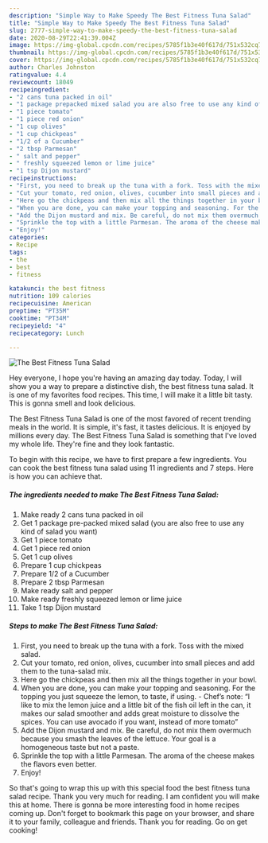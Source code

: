 ```yaml
---
description: "Simple Way to Make Speedy The Best Fitness Tuna Salad"
title: "Simple Way to Make Speedy The Best Fitness Tuna Salad"
slug: 2777-simple-way-to-make-speedy-the-best-fitness-tuna-salad
date: 2020-08-29T22:41:39.004Z
image: https://img-global.cpcdn.com/recipes/5785f1b3e40f617d/751x532cq70/the-best-fitness-tuna-salad-recipe-main-photo.jpg
thumbnail: https://img-global.cpcdn.com/recipes/5785f1b3e40f617d/751x532cq70/the-best-fitness-tuna-salad-recipe-main-photo.jpg
cover: https://img-global.cpcdn.com/recipes/5785f1b3e40f617d/751x532cq70/the-best-fitness-tuna-salad-recipe-main-photo.jpg
author: Charles Johnston
ratingvalue: 4.4
reviewcount: 18049
recipeingredient:
- "2 cans tuna packed in oil"
- "1 package prepacked mixed salad you are also free to use any kind of salad you want"
- "1 piece tomato"
- "1 piece red onion"
- "1 cup olives"
- "1 cup chickpeas"
- "1/2 of a Cucumber"
- "2 tbsp Parmesan"
- " salt and pepper"
- " freshly squeezed lemon or lime juice"
- "1 tsp Dijon mustard"
recipeinstructions:
- "First, you need to break up the tuna with a fork. Toss with the mixed salad."
- "Cut your tomato, red onion, olives, cucumber into small pieces and add them to the tuna-salad mix."
- "Here go the chickpeas and then mix all the things together in your bowl."
- "When you are done, you can make your topping and seasoning. For the topping you just squeeze the lemon, to taste, if using.  Chef’s note: “I like to mix the lemon juice and a little bit of the fish oil left in the can, it makes our salad smoother and adds great moisture to dissolve the spices. You can use avocado if you want, instead of more tomato”"
- "Add the Dijon mustard and mix. Be careful, do not mix them overmuch because you smash the leaves of the lettuce. Your goal is a homogeneous taste but not a paste."
- "Sprinkle the top with a little Parmesan. The aroma of the cheese makes the flavors even better."
- "Enjoy!"
categories:
- Recipe
tags:
- the
- best
- fitness

katakunci: the best fitness 
nutrition: 109 calories
recipecuisine: American
preptime: "PT35M"
cooktime: "PT34M"
recipeyield: "4"
recipecategory: Lunch

---
```



![The Best Fitness Tuna Salad](https://img-global.cpcdn.com/recipes/5785f1b3e40f617d/751x532cq70/the-best-fitness-tuna-salad-recipe-main-photo.jpg)

Hey everyone, I hope you're having an amazing day today. Today, I will show you a way to prepare a distinctive dish, the best fitness tuna salad. It is one of my favorites food recipes. This time, I will make it a little bit tasty. This is gonna smell and look delicious.



The Best Fitness Tuna Salad is one of the most favored of recent trending meals in the world. It is simple, it's fast, it tastes delicious. It is enjoyed by millions every day. The Best Fitness Tuna Salad is something that I've loved my whole life. They're fine and they look fantastic.


To begin with this recipe, we have to first prepare a few ingredients. You can cook the best fitness tuna salad using 11 ingredients and 7 steps. Here is how you can achieve that.

<!--inarticleads1-->

##### The ingredients needed to make The Best Fitness Tuna Salad:

1. Make ready 2 cans tuna packed in oil
1. Get 1 package pre-packed mixed salad (you are also free to use any kind of salad you want)
1. Get 1 piece tomato
1. Get 1 piece red onion
1. Get 1 cup olives
1. Prepare 1 cup chickpeas
1. Prepare 1/2 of a Cucumber
1. Prepare 2 tbsp Parmesan
1. Make ready  salt and pepper
1. Make ready  freshly squeezed lemon or lime juice
1. Take 1 tsp Dijon mustard




<!--inarticleads2-->

##### Steps to make The Best Fitness Tuna Salad:

1. First, you need to break up the tuna with a fork. Toss with the mixed salad.
1. Cut your tomato, red onion, olives, cucumber into small pieces and add them to the tuna-salad mix.
1. Here go the chickpeas and then mix all the things together in your bowl.
1. When you are done, you can make your topping and seasoning. For the topping you just squeeze the lemon, to taste, if using.  - Chef’s note: “I like to mix the lemon juice and a little bit of the fish oil left in the can, it makes our salad smoother and adds great moisture to dissolve the spices. You can use avocado if you want, instead of more tomato”
1. Add the Dijon mustard and mix. Be careful, do not mix them overmuch because you smash the leaves of the lettuce. Your goal is a homogeneous taste but not a paste.
1. Sprinkle the top with a little Parmesan. The aroma of the cheese makes the flavors even better.
1. Enjoy!




So that's going to wrap this up with this special food the best fitness tuna salad recipe. Thank you very much for reading. I am confident you will make this at home. There is gonna be more interesting food in home recipes coming up. Don't forget to bookmark this page on your browser, and share it to your family, colleague and friends. Thank you for reading. Go on get cooking!
